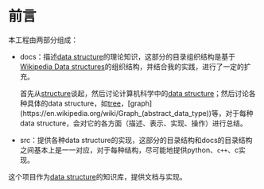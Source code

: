 # 前言

本工程由两部分组成：

- docs：描述[data structure](https://en.wikipedia.org/wiki/Data_structure)的理论知识，这部分的目录组织结构是基于[Wikipedia Data structures](https://en.wikipedia.org/wiki/Data_structure)的组织结构，并结合我的实践，进行了一定的扩充。

  首先从[structure](./structure.md)谈起，然后讨论计算机科学中的[data structure](https://en.wikipedia.org/wiki/Data_structure)；然后讨论各种具体的data structure，如[tree](https://en.wikipedia.org/wiki/Tree_(data_structure))，[graph](https://en.wikipedia.org/wiki/Graph_(abstract_data_type))等，对于每种data structure，会对它的各方面（描述、表示、实现、操作）进行总结。

- src：提供各种data structure的实现，这部分的目录结构和docs的目录结构之间基本上是一一对应，对于每种结构，尽可能地提供python、`c++`、c实现。

这个项目作为[data structure](https://en.wikipedia.org/wiki/Data_structure)的知识库，提供文档与实现。